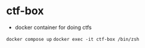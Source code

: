 # ctf-box

- docker container for doing ctfs

`docker compose up`
`docker exec -it ctf-box /bin/zsh`
